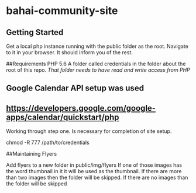 # bahai-community-site

## Getting Started
Get a local php instance running with the public folder as the root.
Navigate to it in your browser. It should inform you of the rest.

##Requirements
PHP 5.6
A folder called credentials in the folder about the root of this repo.
*That folder needs to have read and write access from PHP*

## Google Calendar API setup was used
## https://developers.google.com/google-apps/calendar/quickstart/php

Working through step one. Is necessary for completion of site setup.

chmod -R 777 /path/to/credentials

##Maintaining Flyers

Add flyers to a new folder in public/img/flyers
If one of those images has the word thumbnail in it it will be used as the thumbnail.
If there are more than two images then the folder will be skipped.
If there are no images than the folder will be skipped
